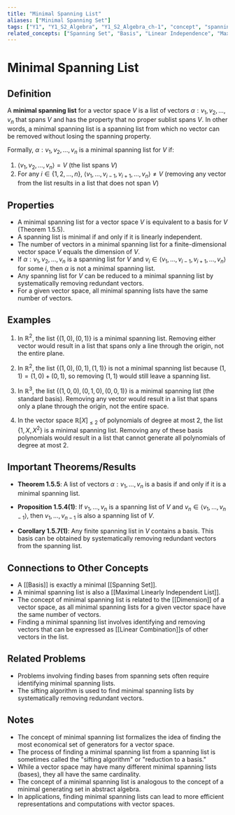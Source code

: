 ```yaml
---
title: "Minimal Spanning List"
aliases: ["Minimal Spanning Set"]
tags: ["Y1", "Y1_S2_Algebra", "Y1_S2_Algebra_ch-1", "concept", "spanning-set", "basis", "linear-independence", "maximal-linearly-independent-list", "dimension", "linear-combination", "vector-space", "linear-algebra"]
related_concepts: ["Spanning Set", "Basis", "Linear Independence", "Maximal Linearly Independent List", "Dimension", "Linear Combination", "Vector Space", "Field"]
---
```


# Minimal Spanning List

## Definition
A **minimal spanning list** for a vector space $V$ is a list of vectors $\alpha: v_1, v_2, \ldots, v_n$ that spans $V$ and has the property that no proper sublist spans $V$. In other words, a minimal spanning list is a spanning list from which no vector can be removed without losing the spanning property.

Formally, $\alpha: v_1, v_2, \ldots, v_n$ is a minimal spanning list for $V$ if:
1. $\langle v_1, v_2, \ldots, v_n \rangle = V$ (the list spans $V$)
2. For any $i \in \{1, 2, \ldots, n\}$, $\langle v_1, \ldots, v_{i-1}, v_{i+1}, \ldots, v_n \rangle \neq V$ (removing any vector from the list results in a list that does not span $V$)

## Properties
- A minimal spanning list for a vector space $V$ is equivalent to a basis for $V$ (Theorem 1.5.5).
- A spanning list is minimal if and only if it is linearly independent.
- The number of vectors in a minimal spanning list for a finite-dimensional vector space $V$ equals the dimension of $V$.
- If $\alpha: v_1, v_2, \ldots, v_n$ is a spanning list for $V$ and $v_i \in \langle v_1, \ldots, v_{i-1}, v_{i+1}, \ldots, v_n \rangle$ for some $i$, then $\alpha$ is not a minimal spanning list.
- Any spanning list for $V$ can be reduced to a minimal spanning list by systematically removing redundant vectors.
- For a given vector space, all minimal spanning lists have the same number of vectors.

## Examples
1. In $\mathbb{R}^2$, the list $\{(1, 0), (0, 1)\}$ is a minimal spanning list. Removing either vector would result in a list that spans only a line through the origin, not the entire plane.

2. In $\mathbb{R}^2$, the list $\{(1, 0), (0, 1), (1, 1)\}$ is not a minimal spanning list because $(1, 1) = (1, 0) + (0, 1)$, so removing $(1, 1)$ would still leave a spanning list.

3. In $\mathbb{R}^3$, the list $\{(1, 0, 0), (0, 1, 0), (0, 0, 1)\}$ is a minimal spanning list (the standard basis). Removing any vector would result in a list that spans only a plane through the origin, not the entire space.

4. In the vector space $\mathbb{R}[X]_{\leq 2}$ of polynomials of degree at most 2, the list $\{1, X, X^2\}$ is a minimal spanning list. Removing any of these basis polynomials would result in a list that cannot generate all polynomials of degree at most 2.

## Important Theorems/Results
- **Theorem 1.5.5**: A list of vectors $\alpha: v_1, \ldots, v_n$ is a basis if and only if it is a minimal spanning list.

- **Proposition 1.5.4(1)**: If $v_1, \ldots, v_n$ is a spanning list of $V$ and $v_n \in \langle v_1, \ldots, v_{n-1} \rangle$, then $v_1, \ldots, v_{n-1}$ is also a spanning list of $V$.

- **Corollary 1.5.7(1)**: Any finite spanning list in $V$ contains a basis. This basis can be obtained by systematically removing redundant vectors from the spanning list.

## Connections to Other Concepts
- A [[Basis]] is exactly a minimal [[Spanning Set]].
- A minimal spanning list is also a [[Maximal Linearly Independent List]].
- The concept of minimal spanning list is related to the [[Dimension]] of a vector space, as all minimal spanning lists for a given vector space have the same number of vectors.
- Finding a minimal spanning list involves identifying and removing vectors that can be expressed as [[Linear Combination]]s of other vectors in the list.

## Related Problems
- Problems involving finding bases from spanning sets often require identifying minimal spanning lists.
- The sifting algorithm is used to find minimal spanning lists by systematically removing redundant vectors.

## Notes
- The concept of minimal spanning list formalizes the idea of finding the most economical set of generators for a vector space.
- The process of finding a minimal spanning list from a spanning list is sometimes called the "sifting algorithm" or "reduction to a basis."
- While a vector space may have many different minimal spanning lists (bases), they all have the same cardinality.
- The concept of a minimal spanning list is analogous to the concept of a minimal generating set in abstract algebra.
- In applications, finding minimal spanning lists can lead to more efficient representations and computations with vector spaces.
